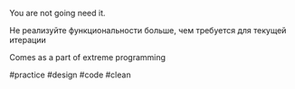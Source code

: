 You are not going need it.

Не реализуйте функциональности больше, чем требуется для текущей итерации

Comes as a part of extreme programming

#practice #design #code #clean